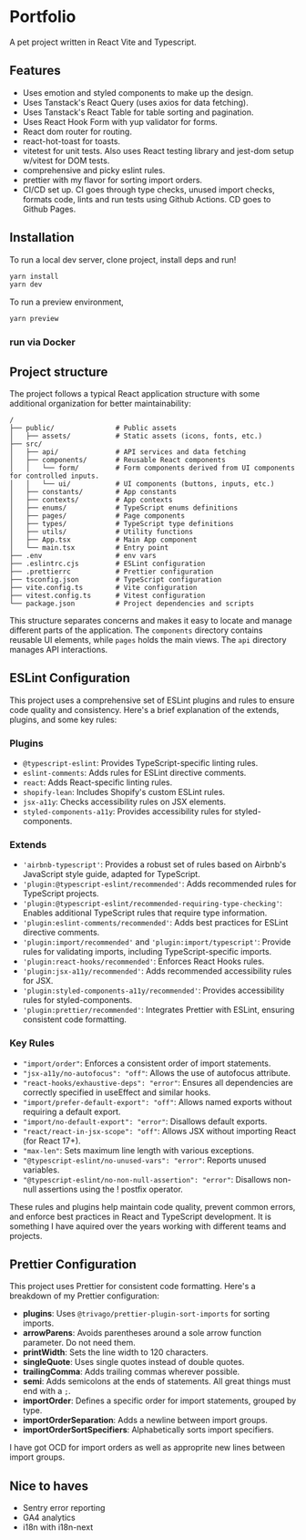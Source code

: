 # Portfolio

A pet project written in React Vite and Typescript.

## Features

- Uses emotion and styled components to make up the design.
- Uses Tanstack's React Query (uses axios for data fetching).
- Uses Tanstack's React Table for table sorting and pagination. 
- Uses React Hook Form with yup validator for forms.
- React dom router for routing.
- react-hot-toast for toasts.
- vitetest for unit tests. Also uses React testing library and jest-dom setup w/vitest for DOM tests.
- comprehensive and picky eslint rules.
- prettier with my flavor for sorting import orders.
- CI/CD set up. CI goes through type checks, unused import checks, formats code, lints and run tests using Github Actions. CD goes to Github Pages.

## Installation

To run a local dev server, clone project, install deps and run!

```sh
yarn install
yarn dev
```

To run a preview environment,

```sh
yarn preview
```

### run via Docker

## Project structure
The project follows a typical React application structure with some additional organization for better maintainability:

```
/
├── public/               # Public assets
│   ├── assets/           # Static assets (icons, fonts, etc.)
├── src/
│   ├── api/              # API services and data fetching
│   ├── components/       # Reusable React components
│   │   └── form/         # Form components derived from UI components for controlled inputs.
│   │   └── ui/           # UI components (buttons, inputs, etc.)
│   ├── constants/        # App constants
│   ├── contexts/         # App contexts
│   ├── enums/            # TypeScript enums definitions
│   ├── pages/            # Page components
│   ├── types/            # TypeScript type definitions
│   ├── utils/            # Utility functions
│   ├── App.tsx           # Main App component
│   └── main.tsx          # Entry point
├── .env                  # env vars
├── .eslintrc.cjs         # ESLint configuration
├── .prettierrc           # Prettier configuration
├── tsconfig.json         # TypeScript configuration
├── vite.config.ts        # Vite configuration
├── vitest.config.ts      # Vitest configuration
└── package.json          # Project dependencies and scripts
```

This structure separates concerns and makes it easy to locate and manage different parts of the application. The `components` directory contains reusable UI elements, while `pages` holds the main views. The `api` directory manages API interactions.

## ESLint Configuration

This project uses a comprehensive set of ESLint plugins and rules to ensure code quality and consistency. Here's a brief explanation of the extends, plugins, and some key rules:

### Plugins

- `@typescript-eslint`: Provides TypeScript-specific linting rules.
- `eslint-comments`: Adds rules for ESLint directive comments.
- `react`: Adds React-specific linting rules.
- `shopify-lean`: Includes Shopify's custom ESLint rules.
- `jsx-a11y`: Checks accessibility rules on JSX elements.
- `styled-components-a11y`: Provides accessibility rules for styled-components.

### Extends

- `'airbnb-typescript'`: Provides a robust set of rules based on Airbnb's JavaScript style guide, adapted for TypeScript.
- `'plugin:@typescript-eslint/recommended'`: Adds recommended rules for TypeScript projects.
- `'plugin:@typescript-eslint/recommended-requiring-type-checking'`: Enables additional TypeScript rules that require type information.
- `'plugin:eslint-comments/recommended'`: Adds best practices for ESLint directive comments.
- `'plugin:import/recommended'` and `'plugin:import/typescript'`: Provide rules for validating imports, including TypeScript-specific imports.
- `'plugin:react-hooks/recommended'`: Enforces React Hooks rules.
- `'plugin:jsx-a11y/recommended'`: Adds recommended accessibility rules for JSX.
- `'plugin:styled-components-a11y/recommended'`: Provides accessibility rules for styled-components.
- `'plugin:prettier/recommended'`: Integrates Prettier with ESLint, ensuring consistent code formatting.

### Key Rules

- `"import/order"`: Enforces a consistent order of import statements.
- `"jsx-a11y/no-autofocus": "off"`: Allows the use of autofocus attribute.
- `"react-hooks/exhaustive-deps": "error"`: Ensures all dependencies are correctly specified in useEffect and similar hooks.
- `"import/prefer-default-export": "off"`: Allows named exports without requiring a default export.
- `"import/no-default-export": "error"`: Disallows default exports.
- `"react/react-in-jsx-scope": "off"`: Allows JSX without importing React (for React 17+).
- `"max-len"`: Sets maximum line length with various exceptions.
- `"@typescript-eslint/no-unused-vars": "error"`: Reports unused variables.
- `"@typescript-eslint/no-non-null-assertion": "error"`: Disallows non-null assertions using the ! postfix operator.

These rules and plugins help maintain code quality, prevent common errors, and enforce best practices in React and TypeScript development. It is something I have aquired over the years working with different teams and projects.

## Prettier Configuration

This project uses Prettier for consistent code formatting. Here's a breakdown of my Prettier configuration:

- **plugins**: Uses `@trivago/prettier-plugin-sort-imports` for sorting imports.
- **arrowParens**: Avoids parentheses around a sole arrow function parameter. Do not need them.
- **printWidth**: Sets the line width to 120 characters.
- **singleQuote**: Uses single quotes instead of double quotes.
- **trailingComma**: Adds trailing commas wherever possible.
- **semi**: Adds semicolons at the ends of statements. All great things must end with a `;`.
- **importOrder**: Defines a specific order for import statements, grouped by type.
- **importOrderSeparation**: Adds a newline between import groups.
- **importOrderSortSpecifiers**: Alphabetically sorts import specifiers.

I have got OCD for import orders as well as approprite new lines between import groups.

## Nice to haves
- Sentry error reporting
- GA4 analytics
- i18n with i18n-next
